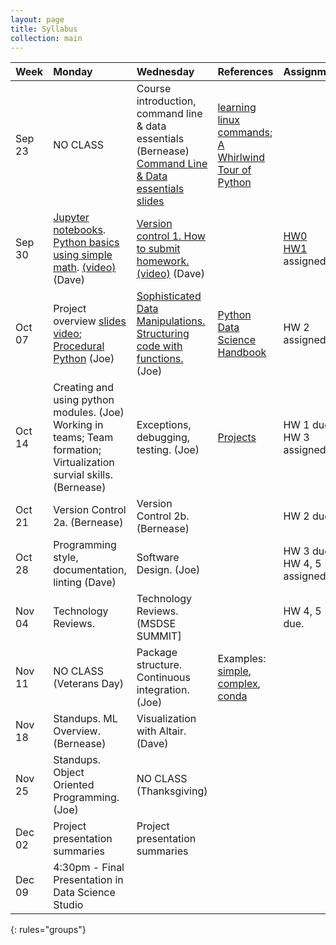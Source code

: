 ```yaml
---
layout: page
title: Syllabus
collection: main
---
```


| Week          | Monday       | Wednesday    | References         | Assignment   |
|:--------------|:--------------------|:-------------------|:-------------------|:-------------|
|Sep 23 | NO CLASS | Course introduction, command line & data essentials (Bernease) [Command Line & Data essentials slides](https://github.com/UWSEDS/LectureNotes/raw/master/01_CourseIntro_DataEssentials/CommandLine_DataEssentials.pdf)| [learning linux commands](http://linuxcommand.org/lc3_learning_the_shell.php); [A Whirlwind Tour of Python](https://jakevdp.github.io/WhirlwindTourOfPython/) | |
|Sep 30  | [Jupyter notebooks](https://raw.githubusercontent.com/UWSEDS/LectureNotes/master/02_Jupyter_and_Python_Basics/Jupyter_and_Python_Basics.ipynb). [Python basics using simple math](https://raw.githubusercontent.com/UWSEDS/LectureNotes/master/02_Jupyter_and_Python_Basics/Breakout-Simple-Math.ipynb). [(video)](https://uw.hosted.panopto.com/Panopto/Pages/Viewer.aspx?id=d2557722-80eb-4f69-b9f3-aad800ff6054) (Dave) | [Version control 1. How to submit homework.](https://github.com/UWSEDS/LectureNotes/raw/master/03_Version_Control_Part1/03_Version_Control_Part1.pptx) [(video)](https://uw.hosted.panopto.com/Panopto/Pages/Viewer.aspx?id=3881de35-ef43-4be6-8ac8-aada010070d8) (Dave)| | [HW0](https://classroom.github.com/a/f0MI2yf6)<br> [HW1](https://classroom.github.com/a/_sdPB7cR) assigned.||
Oct 07  | Project overview [slides](https://github.com/UWSEDS/LectureNotes/blob/master/02a_Projects/Project-overview.pptx) [video](https://uw.hosted.panopto.com/Panopto/Pages/Viewer.aspx?id=7575a50e-8e56-44b3-9f0b-aadf00ff8397); [Procedural Python](https://github.com/UWSEDS/LectureNotes/tree/master/02b_Procedural_Python) (Joe) | [Sophisticated Data Manipulations. Structuring code with functions.](https://uw.hosted.panopto.com/Panopto/Pages/Viewer.aspx?id=92cb18bd-8e2b-48c0-bb5d-aae100ff6b9b) (Joe) | [Python Data Science Handbook](https://jakevdp.github.io/PythonDataScienceHandbook/)| HW 2 assigned. |
|Oct 14  | Creating and using python modules. (Joe) Working in teams; Team formation; Virtualization survial skills. (Bernease)| Exceptions, debugging, testing. (Joe) | [Projects](http://uwseds.github.io/projects.html) | HW 1 due. HW 3 assigned. |
|Oct 21  | Version Control 2a. (Bernease) |Version Control 2b. (Bernease)  | |HW 2 due.|
|Oct 28  |  Programming style, documentation, linting (Dave)  | Software Design. (Joe)   | | HW 3 due. HW 4, 5 assigned.|
|Nov 04  | Technology Reviews. | Technology Reviews.  (MSDSE SUMMIT] | | HW  4, 5 due. |
|Nov 11  | NO CLASS (Veterans Day)                                                   | Package structure. Continuous integration. (Joe) | Examples: [simple](https://github.com/dacb/codebase), [complex](https://github.com/uwescience/shablona), [conda](https://github.com/ECSHackWeek/ECSOpenData/blob/master/.travis.yml) ||
|Nov 18  | Standups. ML Overview. (Bernease)| Visualization with Altair. (Dave)
|Nov 25  | Standups. Object Oriented Programming. (Joe) | NO CLASS (Thanksgiving)| |
|Dec 02  | Project presentation summaries                                          | Project presentation summaries  ||
|Dec 09  | 4:30pm - Final Presentation in Data Science Studio | ||
{: rules="groups"}

